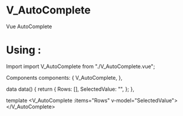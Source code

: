# V_AutoComplete
Vue AutoComplete 

# Using : 

Import
    import V_AutoComplete from "./V_AutoComplete.vue";

Components
    components: {
      V_AutoComplete,
    },

data
    data() {
        return {
            Rows: [],
            SelectedValue: "",
        };
    },
    
template
    <V_AutoComplete :items="Rows" v-model="SelectedValue"></V_AutoComplete>


